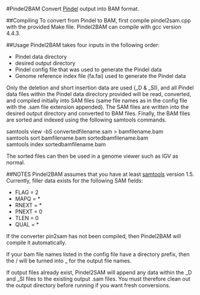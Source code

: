 #Pindel2BAM 
Convert [Pindel](https://github.com/ding-lab/pindel2) output into BAM format.  

##Compiling
To convert from Pindel to BAM, first compile pindel2sam.cpp with the 
provided Make file. Pindel2BAM can compile with gcc version 4.4.3.

##Usage
Pindel2BAM takes four inputs in the following order:
* Pindel data directory
* desired output directory
* Pindel config file that was used to generate the Pindel data
* Genome reference index file (fa.fai) used to generate the Pindel data

Only the deletion and short insertion data are used (_D & _SI),
and all Pindel data files within the Pindel data directory provided
will be read, converted, and compiled initially into SAM files
(same file names as in the config file with the .sam file extension
appended). The SAM files are written into the desired output
directory and converted to BAM files. Finally, the BAM files are sorted
and indexed using the following samtools commands.

samtools view -bS convertedfilename.sam > bamfilename.bam  
samtools sort bamfilename.bam sortedbamfilename.bam  
samtools index sortedbamfilename.bam  

The sorted files can then be used in a genome viewer such as IGV as normal.


##NOTES
Pindel2BAM assumes that you have at least [samtools](https://github.com/samtools/samtools) version 1.5.
Currently, filler data exists for the following SAM fields:
* FLAG = 2
* MAPQ = *
* RNEXT = *
* PNEXT = 0
* TLEN = 0
* QUAL = *  

If the converter pin2sam has not been compiled, then Pindel2BAM will
compile it automatically.  

If your bam file names listed in the config file have a directory prefix,
then the / will be turned into _ for the output file names.  

If output files already exist, Pindel2SAM will append any data
within the _D and _SI files to the existing output .sam files.
You must therefore clean out the output directory before running
if you want fresh conversions.
